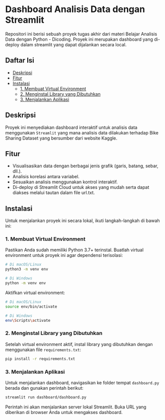 
# Dashboard Analisis Data dengan Streamlit

Repositori ini berisi sebuah proyek tugas akhir dari materi Belajar Analisis Data dengan Python - Dicoding. Proyek ini merupakan dashboard yang di-deploy dalam streamlit yang dapat dijalankan secara local.

## Daftar Isi
- [Deskripsi](#deskripsi)
- [Fitur](#fitur)
- [Instalasi](#instalasi)
  - [1. Membuat Virtual Environment](#1-membuat-virtual-environment)
  - [2. Menginstal Library yang Dibutuhkan](#2-menginstal-library-yang-dibutuhkan)
  - [3. Menjalankan Aplikasi](#3-menjalankan-aplikasi)

## Deskripsi
Proyek ini menyediakan dashboard interaktif untuk analisis data menggunakan `Streamlit` yang mana analisis data dilakukan terhadap Bike Sharing Dataset yang bersumber dari website Kaggle.

## Fitur
- Visualisasikan data dengan berbagai jenis grafik (garis, batang, sebar, dll.).
- Analisis korelasi antara variabel.
- Sesuaikan analisis menggunakan kontrol interaktif.
- Di-deploy di Streamlit Cloud untuk akses yang mudah serta dapat diakses melalui tautan dalam file url.txt.

## Instalasi

Untuk menjalankan proyek ini secara lokal, ikuti langkah-langkah di bawah ini:

### 1. Membuat Virtual Environment

Pastikan Anda sudah memiliki Python 3.7+ terinstal. Buatlah virtual environment untuk proyek ini agar dependensi terisolasi:

```bash
# Di macOS/Linux
python3 -m venv env

# Di Windows
python -m venv env
```

Aktifkan virtual environment:

```bash
# Di macOS/Linux
source env/bin/activate

# Di Windows
env\Scripts\activate
```

### 2. Menginstal Library yang Dibutuhkan

Setelah virtual environment aktif, instal library yang dibutuhkan dengan menggunakan file `requirements.txt`:

```bash
pip install -r requirements.txt
```

### 3. Menjalankan Aplikasi

Untuk menjalankan dashboard, navigasikan ke folder tempat `dashboard.py` berada dan gunakan perintah berikut:

```bash
streamlit run dashboard/dashboard.py
```

Perintah ini akan menjalankan server lokal Streamlit. Buka URL yang diberikan di browser Anda untuk mengakses dashboard.
